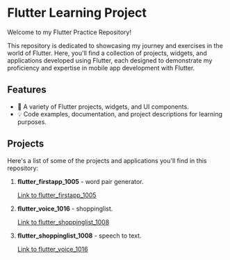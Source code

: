 # Flutter Learning Project

Welcome to my Flutter Practice Repository!

This repository is dedicated to showcasing my journey and exercises in the world of Flutter. Here, you'll find a collection of projects, widgets, and applications developed using Flutter, each designed to demonstrate my proficiency and expertise in mobile app development with Flutter.

## Features

- 📱 A variety of Flutter projects, widgets, and UI components.
- 💡 Code examples, documentation, and project descriptions for learning purposes.

## Projects

Here's a list of some of the projects and applications you'll find in this repository:

1. **flutter_firstapp_1005** - word pair generator.

   [Link to flutter_firstapp_1005](flutter_firstapp_1005/)
   
2. **flutter_voice_1016** - shoppinglist.

   [Link to flutter_shoppinglist_1008](flutter_shoppinglist_1008/)

3. **flutter_shoppinglist_1008** - speech to text.

   [Link to flutter_voice_1016](flutter_voice_1016/)
   

